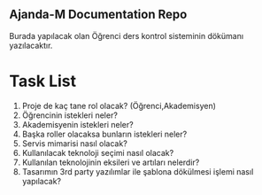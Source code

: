 <h2>Ajanda-M Documentation Repo</h2>
<p> Burada yapılacak olan Öğrenci ders kontrol sisteminin dökümanı yazılacaktır. </p>

<h1>Task List</h1>
<ol>
<li>Proje de kaç tane rol olacak? (Öğrenci,Akademisyen) </li>
<li>Öğrencinin istekleri neler? </li>
<li>Akademisyenin istekleri neler?</li>
<li>Başka roller olacaksa bunların istekleri neler? </li>
<li>Servis mimarisi nasıl olacak? </li>
<li>Kullanılacak teknoloji seçimi nasıl olacak? </li>
<li>Kullanılan teknolojinin eksileri ve artıları nelerdir? </li>
<li>Tasarımın 3rd party yazılımlar ile şablona dökülmesi işlemi nasıl yapılacak?</li>
</ol>
